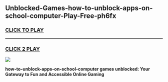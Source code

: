 
## Unblocked-Games-how-to-unblock-apps-on-school-computer-Play-Free-ph6fx
<h3>
<a href="https://premium76.site?title=how-to-unblock-apps-on-school-computer&ref=18A1">CLICK TO PLAY</a></h3>
<hr>

<h3>
<a href="https://premium76.site?title=how-to-unblock-apps-on-school-computer&ref=18A1">CLICK 2 PLAY</a>
  
</h3>

<a href="https://premium76.site?title=how-to-unblock-apps-on-school-computer&ref=18A1"><img src="https://clearcache.store/games.png"></a>


**how-to-unblock-apps-on-school-computer games unblocked: Your Gateway to Fun and Accessible Online Gaming**
